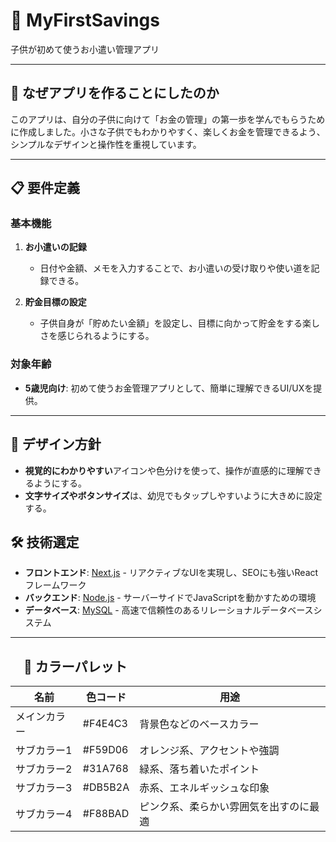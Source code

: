 # 📱 MyFirstSavings

子供が初めて使うお小遣い管理アプリ

---

## 🌟 なぜアプリを作ることにしたのか

このアプリは、自分の子供に向けて「お金の管理」の第一歩を学んでもらうために作成しました。小さな子供でもわかりやすく、楽しくお金を管理できるよう、シンプルなデザインと操作性を重視しています。

---

## 📋 要件定義

### 基本機能
1. **お小遣いの記録**
   - 日付や金額、メモを入力することで、お小遣いの受け取りや使い道を記録できる。

2. **貯金目標の設定**
   - 子供自身が「貯めたい金額」を設定し、目標に向かって貯金をする楽しさを感じられるようにする。

### 対象年齢
- **5歳児向け**: 初めて使うお金管理アプリとして、簡単に理解できるUI/UXを提供。

---

## 🎨 デザイン方針

- **視覚的にわかりやすい**アイコンや色分けを使って、操作が直感的に理解できるようにする。
- **文字サイズやボタンサイズ**は、幼児でもタップしやすいように大きめに設定する。


## 🛠 技術選定

- **フロントエンド**: [Next.js](https://nextjs.org/) - リアクティブなUIを実現し、SEOにも強いReactフレームワーク
- **バックエンド**: [Node.js](https://nodejs.org/) - サーバーサイドでJavaScriptを動かすための環境
- **データベース**: [MySQL](https://www.mysql.com/) - 高速で信頼性のあるリレーショナルデータベースシステム

---

## 　🎨 カラーパレット

| 名前          | 色コード | 用途                                                 |
|---------------|----------|------------------------------------------------------|
| メインカラー  | #F4E4C3  | 背景色などのベースカラー                             |
| サブカラー1   | #F59D06  | オレンジ系、アクセントや強調                         |
| サブカラー2   | #31A768  | 緑系、落ち着いたポイント                             |
| サブカラー3   | #DB5B2A  | 赤系、エネルギッシュな印象                           |
| サブカラー4   | #F88BAD  | ピンク系、柔らかい雰囲気を出すのに最適               |


